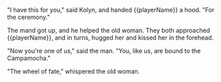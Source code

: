 "I have this for you," said Kolyn, and handed {{playerName}} a hood. "For the ceremony."

The mand got up, and he helped the old woman. They both approached {{playerName}}, and in turns, hugged her and kissed her in the forehead.

"Now you're one of us," said the man. "You, like us, are bound to the Campamocha."

"The wheel of fate," whispered the old woman.
